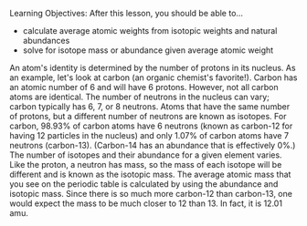 
Learning Objectives: After this lesson, you should be able to…

* calculate average atomic weights from isotopic weights and natural abundances
* solve for isotope mass or abundance given average atomic weight


An atom's identity is determined by the number of protons in its nucleus.  As an example, let's look at carbon (an organic chemist's favorite!).  Carbon has an atomic number of 6 and will have 6 protons.  However, not all carbon atoms are identical.  The number of neutrons in the nucleus can vary; carbon typically has 6, 7, or 8 neutrons. Atoms that have the same number of protons, but a different number of neutrons are known as isotopes. For carbon, 98.93% of carbon atoms have 6 neutrons (known as carbon-12 for having 12 particles in the nucleus) and only 1.07% of carbon atoms have 7 neutrons (carbon-13).  (Carbon-14 has an abundance that is effectively 0%.)
The number of isotopes and their abundance for a given element varies.   Like the proton, a neutron has mass, so the mass of each isotope will be different and is known as the isotopic mass.  The average atomic mass that you see on the periodic table is calculated by using the abundance and isotopic mass.  Since there is so much more carbon-12 than carbon-13, one would expect the mass to be much closer to 12 than 13.  In fact, it is 12.01 amu.

